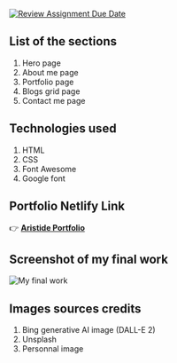 [![Review Assignment Due Date](https://classroom.github.com/assets/deadline-readme-button-24ddc0f5d75046c5622901739e7c5dd533143b0c8e959d652212380cedb1ea36.svg)](https://classroom.github.com/a/dCrWX-DS)

## List of the sections
1. Hero page
2. About me page
3. Portfolio page
4. Blogs grid page
5. Contact me page
## Technologies used
1. HTML
2. CSS
3. Font Awesome
4. Google font

## Portfolio Netlify Link
👉 **[Aristide Portfolio](https://aristide-portfolio.netlify.app/)**

## Screenshot of my final work
![My final work](./img/finalWork.gif "screenshot of my final work")

## Images sources credits
1. Bing generative AI image (DALL-E 2)
2. Unsplash
3. Personnal image